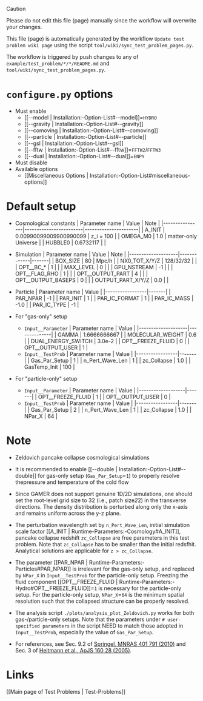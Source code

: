 > [!CAUTION]
> Please do not edit this file (page) manually since the workflow will overwrite your changes.
>
> This file (page) is automatically generated by the workflow `Update test problem wiki page` using the script `tool/wiki/sync_test_problem_pages.py`.
>
> The workflow is triggered by push changes to any of `example/test_problem/*/*/README.md` and `tool/wiki/sync_test_problem_pages.py`.


# `configure.py` options
- Must enable
  - [[--model | Installation:-Option-List#--model]]=`HYDRO`
  - [[--gravity | Installation:-Option-List#--gravity]]
  - [[--comoving | Installation:-Option-List#--comoving]]
  - [[--particle | Installation:-Option-List#--particle]]
  - [[--gsl | Installation:-Option-List#--gsl]]
  - [[--fftw | Installation:-Option-List#--fftw]]=`FFTW2`/`FFTW3`
  - [[--dual | Installation:-Option-List#--dual]]=`ENPY`
- Must disable
- Available options
  - [[Miscellaneous Options | Installation:-Option-List#miscellaneous-options]]


# Default setup
- Cosmological constants
  | Parameter name | Value                  | Note                 |
  |----------------|------------------------|----------------------|
  | A_INIT         | 0.00990099009900990099 | z_i = 100            |
  | OMEGA_M0       | 1.0                    | matter-only Universe |
  | HUBBLE0        | 0.6732117              |                      |

- Simulation
  | Parameter name     | Value       | Note  |
  |--------------------|-------------|-------|
  | BOX_SIZE           |  80         | Mpc/h |
  | NX0_TOT_X/Y/Z      |  128/32/32  |       |
  | OPT__BC_*          |  1          |       |
  | MAX_LEVEL          |  0          |       |
  | GPU_NSTREAM        | -1          |       |
  | OPT__FLAG_RHO      |  1          |       |
  | OPT__OUTPUT_PART   |  4          |       |
  | OPT__OUTPUT_BASEPS |  0          |       |
  | OUTPUT_PART_X/Y/Z  |  0.0        |       |

- Particle
  | Parameter name  | Value |
  |-----------------|-------|
  | PAR_NPAR        | -1    |
  | PAR_INIT        | 1     |
  | PAR_IC_FORMAT   | 1     |
  | PAR_IC_MASS     | -1.0  |
  | PAR_IC_TYPE     | -1    |

- For "gas-only" setup
  - `Input__Parameter`
    | Parameter name     | Value        |
    |--------------------|--------------|
    | GAMMA              | 1.6666666667 |
    | MOLECULAR_WEIGHT   | 0.6          |
    | DUAL_ENERGY_SWITCH | 3.0e-2       |
    | OPT__FREEZE_FLUID  | 0            |
    | OPT__OUTPUT_USER   | 1            |
  - `Input__TestProb`
    | Parameter name  | Value |
    |-----------------|-------|
    | Gas_Par_Setup   | 1     |
    | n_Pert_Wave_Len | 1     |
    | zc_Collapse     | 1.0   |
    | GasTemp_Init    | 100   |

- For "particle-only" setup
  - `Input__Parameter`
    | Parameter name    | Value |
    |-------------------|-------|
    | OPT__FREEZE_FLUID | 1     |
    | OPT__OUTPUT_USER  | 0     |
  - `Input__TestProb`
    | Parameter name  | Value |
    |-----------------|-------|
    | Gas_Par_Setup   | 2     |
    | n_Pert_Wave_Len | 1     |
    | zc_Collapse     | 1.0   |
    | NPar_X          | 64    |


# Note
- Zeldovich pancake collapse cosmological simulations

- It is recommended to enable [[--double | Installation:-Option-List#--double]] for gas-only setup
  (`Gas_Par_Setup`=`1`) to properly resolve thepressure and temperature of the cold flow

- Since GAMER does not support genuine 1D/2D simulations, one should set the root-level grid size to 32
  (i.e., patch size*2*2) in the transverse directions. The density distribution is perturbed along only
  the x-axis and remains uniform across the y-z plane.

- The perturbation wavelength set by `n_Pert_Wave_Len`, initial simulation scale factor
  [[A_INIT | Runtime-Parameters:-Cosmology#A_INIT]], pancake collapse redshift `zc_Collapse` are free
  parameters in this test problem. Note that `zc_Collapse` has to be smaller than the initial redsfhit.
  Analytical solutions are applicable for `z > zc_Collapse`.

- The parameter [[PAR_NPAR | Runtime-Parameters:-Particles#PAR_NPAR]] is irrelevant for the gas-only setup, and replaced by
  `NPar_X` in `Input__TestProb` for the particle-only setup. Freezing the fluid component
  [[OPT__FREEZE_FLUID | Runtime-Parameters:-Hydro#OPT__FREEZE_FLUID]]=`1` is necessary for the particle-only setup. For the
  particle-only setup, `NPar_X`=`64` is the minimum spatial resolution such that the collapsed structure
  can be properly resolved.

- The analysis script `./plots/analysis_plot_Zeldovich.py` works for both gas-/particle-only setups. Note
  that the parameters under `# user-specified parameters` in the script NEED to match those adopted in
  `Input__TestProb`, especially the value of `Gas_Par_Setup`.

- For references, see Sec. 9.2 of [Springel, MNRAS 401 791 (2010)](https://doi.org/10.1111/j.1365-2966.2009.15715.x)
  and Sec. 3 of [Heitmann et al., ApJS 160 28 (2005)](https://dx.doi.org/10.1086/432646).

# Links
[[Main page of Test Problems | Test-Problems]]

